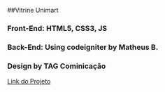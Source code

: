 ##Vitrine Unimart
### Front-End: HTML5, CSS3, JS
### Back-End: Using codeigniter by Matheus B.
### Design by TAG Cominicação

[Link do Projeto](https://www.facebook.com/unimartcampinas/app_481682975279830 "Vitrine Unimart") 